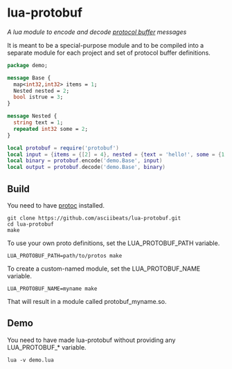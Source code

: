 # lua-protobuf
*A lua module to encode and decode [protocol buffer](https://developers.google.com/protocol-buffers/) messages*

It is meant to be a special-purpose module and to be compiled into a separate module for each project and set of protocol buffer definitions.

```protobuf
package demo;

message Base {
  map<int32,int32> items = 1;
  Nested nested = 2;
  bool istrue = 3;
}

message Nested {
  string text = 1;
  repeated int32 some = 2;
}
```
```lua
local protobuf = require('protobuf')
local input = {items = {[2] = 4}, nested = {text = 'hello!', some = {1, 2, 3}}, istrue = false}
local binary = protobuf.encode('demo.Base', input)
local output = protobuf.decode('demo.Base', binary)
```

## Build
You need to have [protoc](https://github.com/protocolbuffers/protobuf/releases) installed.
```
git clone https://github.com/asciibeats/lua-protobuf.git
cd lua-protobuf
make
```
To use your own proto definitions, set the LUA\_PROTOBUF\_PATH variable.
```
LUA_PROTOBUF_PATH=path/to/protos make
```
To create a custom-named module, set the LUA\_PROTOBUF\_NAME variable.
```
LUA_PROTOBUF_NAME=myname make
```
That will result in a module called protobuf\_myname.so.

## Demo
You need to have made lua-protobuf without providing any LUA\_PROTOBUF\_\* variable.
```
lua -v demo.lua
```
